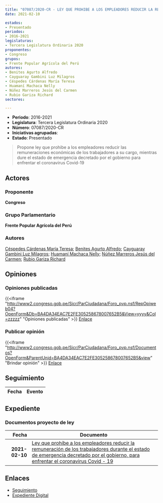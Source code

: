 ```yaml
---
title: "07087/2020-CR - LEY QUE PROHIBE A LOS EMPLEADORES REDUCIR LA REMUNERACIÓN DE LOS TRABAJADORES DURANTE EL ESTADO DE EMERGENCIA DECRETADO POR EL GOBIERNO, PARA ENFRENTAR EL CORONAVIRUS COVID-19"
date: 2021-02-10

estados:
- Presentado
periodos:
- 2016-2021
legislaturas:
- Tercera Legislatura Ordinaria 2020
proponentes:
- Congreso
grupos:
- Frente Popular Agrícola del Perú
autores:
- Benites Agurto Alfredo
- Cayguaray Gambini Luz Milagros
- Céspedes Cárdenas María Teresa
- Huamaní Machaca Nelly
- Núñez Marreros Jesús del Carmen
- Rubio Gariza Richard
sectores:

---
```

- **Periodo**: 2016-2021
- **Legislatura**: Tercera Legislatura Ordinaria 2020
- **Número**: 07087/2020-CR
- **Iniciativas agrupadas**: 
- **Estado**: Presentado

> Propone ley que prohibe a los empleadores reducir las remuneraciones económicas de los trabajadores a su cargo, mientras dure el estado de emergencia decretado por el gobierno para enfrentar el coronavirus Covid-19


## Actores

### Proponente

**Congreso**

### Grupo Parlamentario

**Frente Popular Agrícola del Perú**

### Autores

[Céspedes Cárdenas María Teresa](mailto:mailto:mcespedes@congreso.gob.pe); [Benites Agurto Alfredo](mailto:mailto:abenites@congreso.gob.pe); [Cayguaray Gambini Luz Milagros](mailto:mailto:lcayguaray@congreso.gob.pe); [Huamaní Machaca Nelly](mailto:mailto:nhuamani@congreso.gob.pe); [Núñez Marreros Jesús del Carmen](mailto:mailto:jnunez@congreso.gob.pe); [Rubio Gariza Richard](mailto:mailto:rrubio@congreso.gob.pe)

## Opiniones

### Opiniones publicadas

{{<iframe "http://www2.congreso.gob.pe/Sicr/ParCiudadana/Foro_pvp.nsf/RepOpiweb04?OpenForm&Db=BA4DA34EAC7E2FE305258678007652B5&View=yyyy&Col=zzzzz" "Opiniones publicadas" >}}
[Enlace](http://www2.congreso.gob.pe/Sicr/ParCiudadana/Foro_pvp.nsf/RepOpiweb04?OpenForm&Db=BA4DA34EAC7E2FE305258678007652B5&View=yyyy&Col=zzzzz)

### Publicar opinión

{{<iframe "http://www2.congreso.gob.pe/Sicr/ParCiudadana/Foro_pvp.nsf/Documentos?OpenForm&ParentUnid=BA4DA34EAC7E2FE305258678007652B5&view" "Brindar opinión" >}}
[Enlace](http://www2.congreso.gob.pe/Sicr/ParCiudadana/Foro_pvp.nsf/Documentos?OpenForm&ParentUnid=BA4DA34EAC7E2FE305258678007652B5&view)


## Seguimiento

| Fecha | Evento |
|------:|--------|


## Expediente

### Documentos proyecto de ley

| Fecha | Documento |
|------:|-----------|
| **2021-02-10** | [Ley que prohíbe a los empleadores reducir la remuneración de los trabajadores durante el estado de emergencia decretado por el gobierno, para enfrentar el coronavirus Covid - 19](http://www.leyes.congreso.gob.pe/Documentos/2016_2021/Proyectos_de_Ley_y_de_Resoluciones_Legislativas/PL07087-20210210.pdf) |

## Enlaces

- [Seguimiento](http://www2.congreso.gob.pe/Sicr/TraDocEstProc/CLProLey2016.nsf/f7fff46988ca05b1052578e100829cc7/82401940fdc7483305258679001d6138?OpenDocument)
- [Expediente Digital](http://www2.congreso.gob.pe/Sicr/TraDocEstProc/Expvirt_2011.nsf/visbusqptramdoc1621/07087?opendocument)

